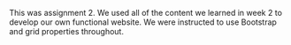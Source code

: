 This was assignment 2. We used all of the content we learned in week 2 to develop our own functional website. We were instructed to use Bootstrap and grid properties throughout. 
